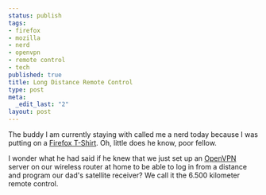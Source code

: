 ```yaml
--- 
status: publish
tags: 
- firefox
- mozilla
- nerd
- openvpn
- remote control
- tech
published: true
title: Long Distance Remote Control
type: post
meta: 
  _edit_last: "2"
layout: post
---
```

The buddy I am currently staying with called me a nerd today because I was putting on a <a href="http://store.mozilla.org/">Firefox T-Shirt</a>. Oh, little does he know, poor fellow.

I wonder what he had said if he knew that we just set up an <a href="http://openvpn.net">OpenVPN</a> server on our wireless router at home to be able to log in from a distance and program our dad's satellite receiver? We call it the 6.500 kilometer remote control.
